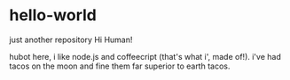 # hello-world
just another repository
Hi Human!

hubot here, i like node.js and coffeecript (that's what i', made of!).
i've had tacos on the moon and fine them far superior to earth tacos.
